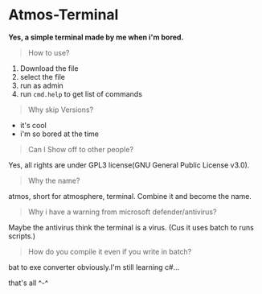 # Atmos-Terminal
**Yes, a simple terminal made by me when i'm bored.**

> How to use?
1. Download the file
2. select the file
3. run as admin
4. run `cmd.help` to get list of commands

> Why skip Versions?
- it's cool
- i'm so bored at the time

> Can I Show off to other people?

Yes, all rights are under GPL3 license(GNU General Public License v3.0).

> Why the name?

atmos, short for atmosphere, terminal. Combine it and become the name.

> Why i have a warning from microsoft defender/antivirus?

Maybe the antivirus think the terminal is a virus. (Cus it uses batch to runs scripts.)

> How do you compile it even if you write in batch?

bat to exe converter obviously.I'm still learning c#...








that's all ^-^
